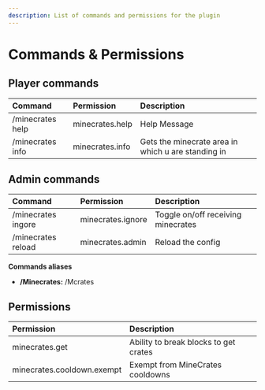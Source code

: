 ```yaml
---
description: List of commands and permissions for the plugin
---
```


# Commands & Permissions

## Player commands

| Command | Permission | Description |
| :--- | :--- | :--- |
| /minecrates help | minecrates.help | Help Message |
| /minecrates info | minecrates.info | Gets the minecrate area in which u are standing in |

## Admin commands

| Command | Permission | Description |
| :--- | :--- | :--- |
| /minecrates ingore | minecrates.ignore | Toggle on/off receiving minecrates |
| /minecrates reload | minecrates.admin | Reload the config |

**Commands aliases**

* **/Minecrates:** /Mcrates

## Permissions

| Permission | Description |
| :--- | :--- |
| minecrates.get | Ability to break blocks to get crates  |
| minecrates.cooldown.exempt | Exempt from MineCrates cooldowns  |

